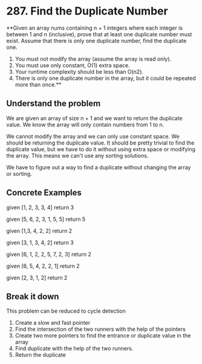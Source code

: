 # 287. Find the Duplicate Number #

**Given an array nums containing n + 1 integers where each integer is between 1 and n (inclusive), prove that at least one duplicate number must exist. Assume that there is only one duplicate number, find the duplicate one.

1. You must not modify the array (assume the array is read only).
2. You must use only constant, O(1) extra space.
3. Your runtime complexity should be less than O(n2).
4. There is only one duplicate number in the array, but it could be repeated more than once.**

## Understand the problem ##

We are given an array of size n + 1 and we want to return the duplicate value. We know the array will only contain numbers from 1 to n.

We cannot modify the array and we can only use constant space. We should be returning the duplicate value. It should be pretty trivial to find the duplicate value, but we have to do it without using extra space or modifying the array. This means we can't use any sorting solutions.

We have to figure out a way to find a duplicate without changing the array or sorting.

## Concrete Examples ##

given [1, 2, 3, 3, 4]
return 3

given [5, 6, 2, 3, 1, 5, 5]
return 5

given [1,3, 4, 2, 2]
return 2

given [3, 1, 3, 4, 2]
return 3

given [6, 1, 2, 2, 5, 7, 2, 3]
return 2

given [6, 5, 4, 2, 2, 1]
return 2

given [2, 3, 1, 2]
return 2

## Break it down ##

This problem can be reduced to cycle detection

1. Create a slow and fast pointer
2. Find the intersection of the two runners with the help of the pointers
3. Create two more pointers to find the entrance or duplicate value in the array
4. Find duplicate with the help of the two runners.
5. Return the duplicate 
